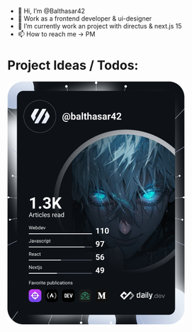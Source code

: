 - 👋 Hi, I’m @Balthasar42
- 💞️ Work as a frontend developer & ui-designer
- 🌱 I’m currently work an project with directus & next.js 15
- 📫 How to reach me -> PM

# Project Ideas / Todos:

<a href="https://app.daily.dev/Balthasar42"><img src="https://github.com/Balthasar42/Balthasar42/blob/main/devcard.svg" width="400" alt="Balthasar's Dev Card"/></a>

<!---
Balthasar42/Balthasar42 is a ✨ special ✨ repository because its `README.md` (this file) appears on your GitHub profile.
You can click the Preview link to take a look at your changes.
--->
